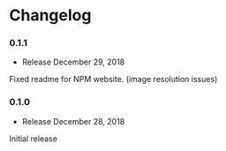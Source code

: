 Changelog
=========

### 0.1.1

* Release December 29, 2018

Fixed readme for NPM website. (image resolution issues)

### 0.1.0

* Release December 28, 2018

Initial release
